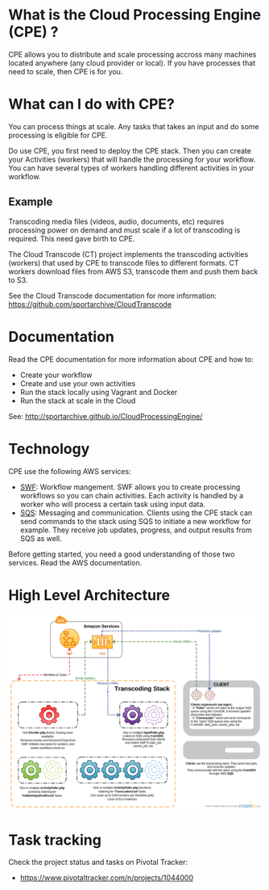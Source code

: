 # What is the Cloud Processing Engine (CPE) ?

CPE allows you to distribute and scale processing accross many machines located anywhere (any cloud provider or local). If you have processes that need to scale, then CPE is for you. 

# What can I do with CPE?

You can process things at scale. Any tasks that takes an input and do some processing is eligible for CPE.

Do use CPE, you first need to deploy the CPE stack. Then you can create your Activities (workers) that will handle the processing for your workflow. You can have several types of workers handling different activities in your workflow.

## Example

Transcoding media files (videos, audio, documents, etc) requires processing power on demand and must scale if a lot of transcoding is required. This need gave birth to CPE.

The Cloud Transcode (CT) project implements the transcoding activities (workers) that used by CPE to transcode files to different formats. CT workers download files from AWS S3, transcode them and push them back to S3.

See the Cloud Transcode documentation for more information: https://github.com/sportarchive/CloudTranscode

# Documentation

Read the CPE documentation for more information about CPE and how to:
- Create your workflow
- Create and use your own activities
- Run the stack locally using Vagrant and Docker
- Run the stack at scale in the Cloud

See: http://sportarchive.github.io/CloudProcessingEngine/

# Technology

CPE use the following AWS services:
- [SWF](http://aws.amazon.com/swf/): Workflow mangement. SWF allows you to create processing workflows so you can chain activities. Each activity is handled by a worker who will process a certain task using input data.
- [SQS](http://aws.amazon.com/swf/): Messaging and communication. Clients using the CPE stack can send commands to the stack using SQS to initiate a new workflow for example. They receive job updates, progress, and output results from SQS as well.

Before getting started, you need a good understanding of those two services. Read the AWS documentation.

# High Level Architecture
![Alt text](/../images/high_level_arch.png?raw=true "High Level Architecture")

# Task tracking
Check the project status and tasks on Pivotal Tracker:
- https://www.pivotaltracker.com/n/projects/1044000


